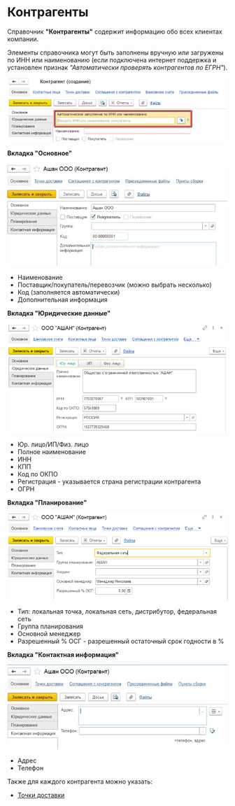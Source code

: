 # Контрагенты

Справочник **"Контрагенты"** содержит информацию обо всех клиентах компании.

Элементы справочника могут быть заполнены вручную или загружены по ИНН или наименованию (если подключена интернет поддержка и установлен признак *"Автоматически проверять контрагентов по ЕГРН"*).

[![1][1]][1]

**Вкладка "Основное"**

[![2][2]][2]

- Наименование
- Поставщик/покупатель/перевозчик (можно выбрать несколько)
- Код (заполняется автоматически)
- Дополнительная информация

**Вкладка "Юридические данные"**

![2020-05-28_1458](Contractor.assets/2020-05-28_1458.png)

- Юр. лицо/ИП/Физ. лицо
- Полное наименование
- ИНН
- КПП
- Код по ОКПО
- Регистрация - указывается страна регистрации контрагента
- ОГРН

**Вкладка "Планирование"**

![2020-05-28_1501](Contractor.assets/2020-05-28_1501.png)

- Тип: локальная точка, локальная сеть, дистрибутор, федеральная сеть
- Группа планирования
- Основной менеджер
- Разрешенный % ОСГ -  разрешенный остаточный срок годности в %

**Вкладка "Контактная информация"**

[![5][5]][5]

- Адрес
- Телефон

Также для каждого контрагента можно указать:

- [Точки доставки](DeliveryPoint.md)

[1]:Contractor.assets/1.png
[2]:Contractor.assets/2.png
[5]:Contractor.assets/5.png

